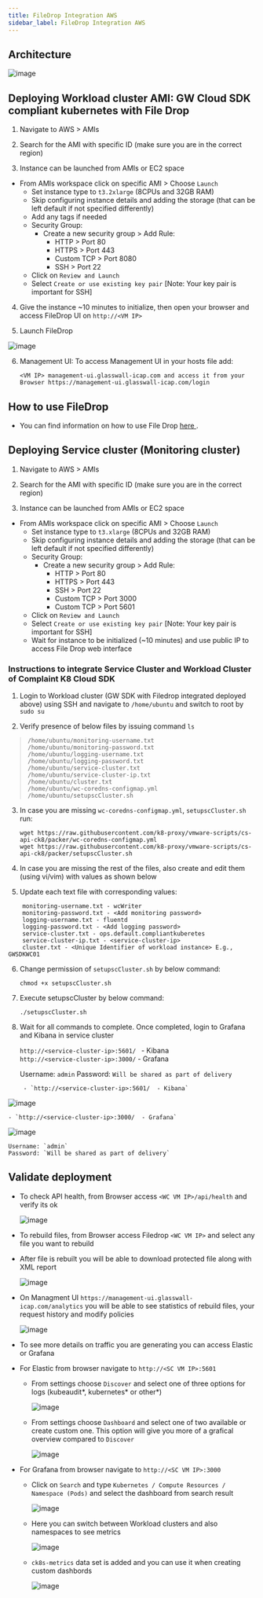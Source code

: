 ```yaml
---
title: FileDrop Integration AWS
sidebar_label: FileDrop Integration AWS
---
```


## Architecture
![image](https://user-images.githubusercontent.com/60857664/115548813-2f7f2800-a2a8-11eb-8ba3-e7569db39fe0.png)


## Deploying Workload cluster AMI: GW Cloud SDK compliant kubernetes with File Drop

1. Navigate to AWS > AMIs

2. Search for the AMI with specific ID (make sure you are in the correct region)

3. Instance can be launched from AMIs or EC2 space
- From AMIs workspace click on specific AMI > Choose `Launch` 
    - Set instance type to `t3.2xlarge` (8CPUs and 32GB RAM)
    - Skip configuring instance details and adding the storage (that can be left default if not specified differently)
    - Add any tags if needed
    - Security Group: 
      - Create a new security group > Add Rule:
        - HTTP > Port 80 
        - HTTPS > Port 443 
        - Custom TCP > Port 8080
        - SSH > Port 22
    - Click on `Review and Launch`
    - Select `Create or use existing key pair` [Note: Your key pair is important for SSH]
 
 4. Give the instance ~10 minutes to initialize, then open your browser and access FileDrop UI on `http://<VM IP>`

 5. Launch FileDrop

![image](https://user-images.githubusercontent.com/70196799/116584746-f4b86800-a917-11eb-9191-28c0edc41c29.png)

 6. Management UI: To access Management UI in your hosts file add:

     ```
     <VM IP> management-ui.glasswall-icap.com and access it from your Browser https://management-ui.glasswall-icap.com/login
     ```
## How to use FileDrop

- You can find information on how to use File Drop [ here ](https://k8-proxy.github.io/k8-proxy-documentation/docs/products/filedrop/fd-howto).


## Deploying Service cluster (Monitoring cluster)

1. Navigate to AWS > AMIs

2. Search for the AMI with specific ID (make sure you are in the correct region)

3. Instance can be launched from AMIs or EC2 space
- From AMIs workspace click on specific AMI > Choose `Launch` 
    - Set instance type to `t3.xlarge` (8CPUs and 32GB RAM)
    - Skip configuring instance details and adding the storage (that can be left default if not specified differently)
    - Security Group: 
      - Create a new security group > Add Rule:
        - HTTP > Port 80 
        - HTTPS > Port 443 
        - SSH > Port 22
        - Custom TCP > Port 3000
        - Custom TCP > Port 5601
    - Click on `Review and Launch`
    - Select `Create or use existing key pair` [Note: Your key pair is important for SSH]
    - Wait for instance to be initialized (~10 minutes) and use public IP to access File Drop web interface

### Instructions to integrate Service Cluster and Workload Cluster of Complaint K8 Cloud SDK
1. Login to Workload cluster (GW SDK with Filedrop integrated deployed above) using SSH and navigate to `/home/ubuntu` and switch to root by `sudo su`

2. Verify presence of below files by issuing command `ls`

>     /home/ubuntu/monitoring-username.txt
>     /home/ubuntu/monitoring-password.txt
>     /home/ubuntu/logging-username.txt
>     /home/ubuntu/logging-password.txt
>     /home/ubuntu/service-cluster.txt
>     /home/ubuntu/service-cluster-ip.txt
>     /home/ubuntu/cluster.txt
>     /home/ubuntu/wc-coredns-configmap.yml
>     /home/ubuntu/setupscCluster.sh


3. In case you are missing `wc-coredns-configmap.yml`, `setupscCluster.sh` run: 
   ```
   wget https://raw.githubusercontent.com/k8-proxy/vmware-scripts/cs-api-ck8/packer/wc-coredns-configmap.yml
   wget https://raw.githubusercontent.com/k8-proxy/vmware-scripts/cs-api-ck8/packer/setupscCluster.sh
   ```

4. In case you are missing the rest of the files, also create and edit them (using vi/vim) with values as shown below

5. Update each text file with corresponding values:

```
    monitoring-username.txt - wcWriter
    monitoring-password.txt - <Add monitoring password>
    logging-username.txt - fluentd
    logging-password.txt - <Add logging password>
    service-cluster.txt - ops.default.compliantkuberetes
    service-cluster-ip.txt - <service-cluster-ip>
    cluster.txt - <Unique Identifier of workload instance> E.g., GWSDKWC01
```

6. Change permission of `setupscCluster.sh` by below command:

    `chmod +x setupscCluster.sh`

7. Execute setupscCluster by below command:

    `./setupscCluster.sh`

8. Wait for all commands to complete. Once completed, login to Grafana and Kibana in service cluster

   `http://<service-cluster-ip>:5601/ ` - Kibana   
    `http://<service-cluster-ip>:3000/`  - Grafana

    Username: `admin`
    Password: `Will be shared as part of delivery`
    
        - `http://<service-cluster-ip>:5601/  - Kibana`
    
![image](https://user-images.githubusercontent.com/70196799/116581348-86be7180-a914-11eb-9918-28bd100c49f7.png)
        
    - `http://<service-cluster-ip>:3000/  - Grafana`
    
![image](https://user-images.githubusercontent.com/70196799/116581366-8c1bbc00-a914-11eb-8efe-fd9131b67b62.png)

    Username: `admin`
    Password: `Will be shared as part of delivery`
    

## Validate deployment
- To check API health, from Browser access `<WC VM IP>/api/health` and verify its ok

    ![image](https://user-images.githubusercontent.com/70108899/116484783-179c3b00-a88a-11eb-9c79-c70e10847bed.png)
  
- To rebuild files, from Browser access Filedrop `<WC VM IP>` and select any file you want to rebuild 
- After file is rebuilt you will be able to download protected file along with XML report

    ![image](https://user-images.githubusercontent.com/70108899/116483290-13225300-a887-11eb-9187-2327fc559a47.png)
    
- On Managment UI `https://management-ui.glasswall-icap.com/analytics` you will be able to see statistics of rebuild files, your request history and modify policies

    ![image](https://user-images.githubusercontent.com/70108899/116484583-a8264b80-a889-11eb-8cdd-e06627ddf1e8.png)
    
- To see more details on traffic you are generating you can access Elastic or Grafana
- For Elastic from browser navigate to `http://<SC VM IP>:5601`
   - From settings choose `Discover` and select one of three options for logs (kubeaudit*, kubernetes* or other*)
   
        ![image](https://user-images.githubusercontent.com/70108899/116484905-53370500-a88a-11eb-8477-d55c1db73519.png)
        
   - From settings choose `Dashboard` and select one of two available or create custom one. This option will give you more of a grafical overview compared to `Discover`
   
        ![image](https://user-images.githubusercontent.com/70108899/116485151-cf314d00-a88a-11eb-99d7-b5a7e1d15a91.png)
     
- For Grafana from browser navigate to `http://<SC VM IP>:3000`

   - Click on `Search` and type `Kubernetes / Compute Resources / Namespace (Pods)` and select the dashboard from search result

        ![image](https://user-images.githubusercontent.com/64204445/116515131-85c41a80-a8e9-11eb-9d98-cf26f9b6f4e4.png)
        
   - Here you can switch between Workload clusters and also namespaces to see metrics
   
        ![image](https://user-images.githubusercontent.com/64204445/116515563-14d13280-a8ea-11eb-900b-58fe934cad07.png)


   - `ck8s-metrics` data set is added and you can use it when creating custom dashbords
  
        ![image](https://user-images.githubusercontent.com/70108899/116485399-65fe0980-a88b-11eb-84ba-0d4e7d77c379.png)
